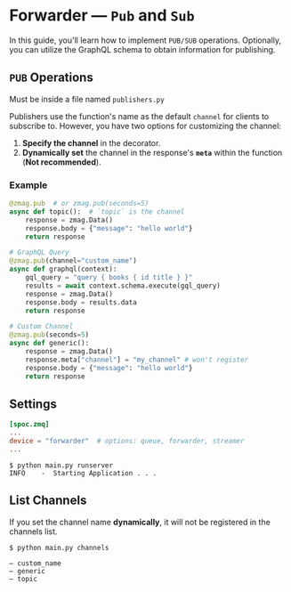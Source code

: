# Forwarder — `Pub` and `Sub`

In this guide, you'll learn how to implement `PUB/SUB` operations. Optionally, you can utilize the GraphQL schema to obtain information for publishing.

## `PUB` Operations

Must be inside a file named `publishers.py`

Publishers use the function's name as the default `channel` for clients to subscribe to. However, you have two options for customizing the channel:

1. **Specify the channel** in the decorator.
2. **Dynamically set** the channel in the response's **`meta`** within the function (**Not recommended**).

### Example

```python title="publishers.py"
@zmag.pub  # or zmag.pub(seconds=5)
async def topic():  # `topic` is the channel
    response = zmag.Data()
    response.body = {"message": "hello world"}
    return response

# GraphQL Query
@zmag.pub(channel="custom_name")
async def graphql(context):
    gql_query = "query { books { id title } }"
    results = await context.schema.execute(gql_query)
    response = zmag.Data()
    response.body = results.data
    return response

# Custom Channel
@zmag.pub(seconds=5)
async def generic():
    response = zmag.Data()
    response.meta["channel"] = "my_channel" # won't register
    response.body = {"message": "hello world"}
    return response
```

## Settings

```toml title="config/spoc.toml"
[spoc.zmq]
...
device = "forwarder"  # options: queue, forwarder, streamer
...
```

<!-- termynal -->

```
$ python main.py runserver
INFO    -  Starting Application . . .
```

## List Channels

If you set the channel name **dynamically**, it will not be registered in the channels list.

<!-- termynal -->

```
$ python main.py channels

— custom_name
— generic
— topic
```
